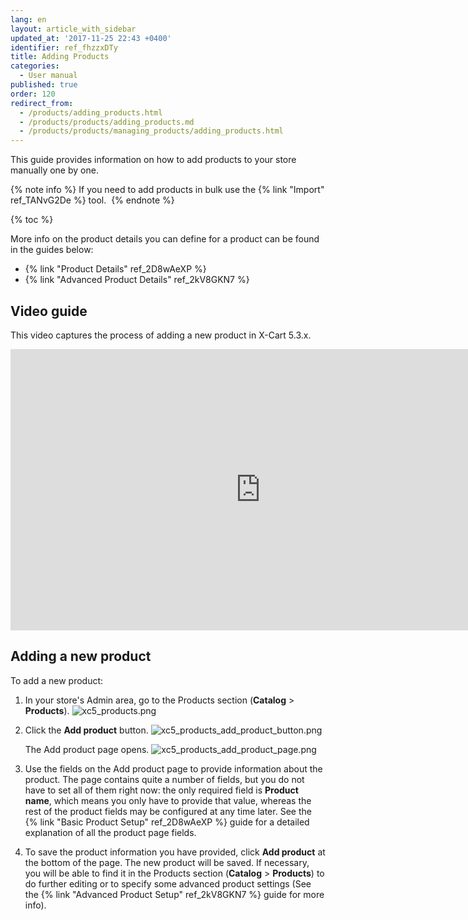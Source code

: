 ```yaml
---
lang: en
layout: article_with_sidebar
updated_at: '2017-11-25 22:43 +0400'
identifier: ref_fhzzxDTy
title: Adding Products
categories:
  - User manual
published: true
order: 120
redirect_from:
  - /products/adding_products.html
  - /products/products/adding_products.md
  - /products/products/managing_products/adding_products.html
---
```

This guide provides information on how to add products to your store manually one by one. 

{% note info %}
If you need to add products in bulk use the {% link "Import" ref_TANvG2De %} tool. 
{% endnote %}

{% toc %}

More info on the product details you can define for a product can be found in the guides below:

*  {% link "Product Details" ref_2D8wAeXP %}
*  {% link "Advanced Product Details" ref_2kV8GKN7 %}

## Video guide

This video captures the process of adding a new product in X-Cart 5.3.x. 

<iframe class="youtube-player" type="text/html" style="width: 800px; height: 450px" src="https://www.youtube.com/embed/yJAaZIXOWLo" frameborder="0"></iframe>

## Adding a new product

To add a new product:

1.  In your store's Admin area, go to the Products section (**Catalog** > **Products**).
    ![xc5_products.png]({{site.baseurl}}/attachments/ref_fhzzxDTy/xc5_products.png)

2.  Click the **Add product** button.
    ![xc5_products_add_product_button.png]({{site.baseurl}}/attachments/ref_fhzzxDTy/xc5_products_add_product_button.png)
    
    The Add product page opens.
    ![xc5_products_add_product_page.png]({{site.baseurl}}/attachments/ref_fhzzxDTy/xc5_products_add_product_page.png)

3.  Use the fields on the Add product page to provide information about the product. The page contains quite a number of fields, but you do not have to set all of them right now: the only required field is **Product name**, which means you only have to provide that value, whereas the rest of the product fields may be configured at any time later. See the {% link "Basic Product Setup" ref_2D8wAeXP %} guide for a detailed explanation of all the product page fields. 

4.  To save the product information you have provided, click **Add product** at the bottom of the page. The new product will be saved. If necessary, you will be able to find it in the Products section (**Catalog** > **Products**) to do further editing or to specify some advanced product settings (See the {% link "Advanced Product Setup" ref_2kV8GKN7 %} guide for more info).